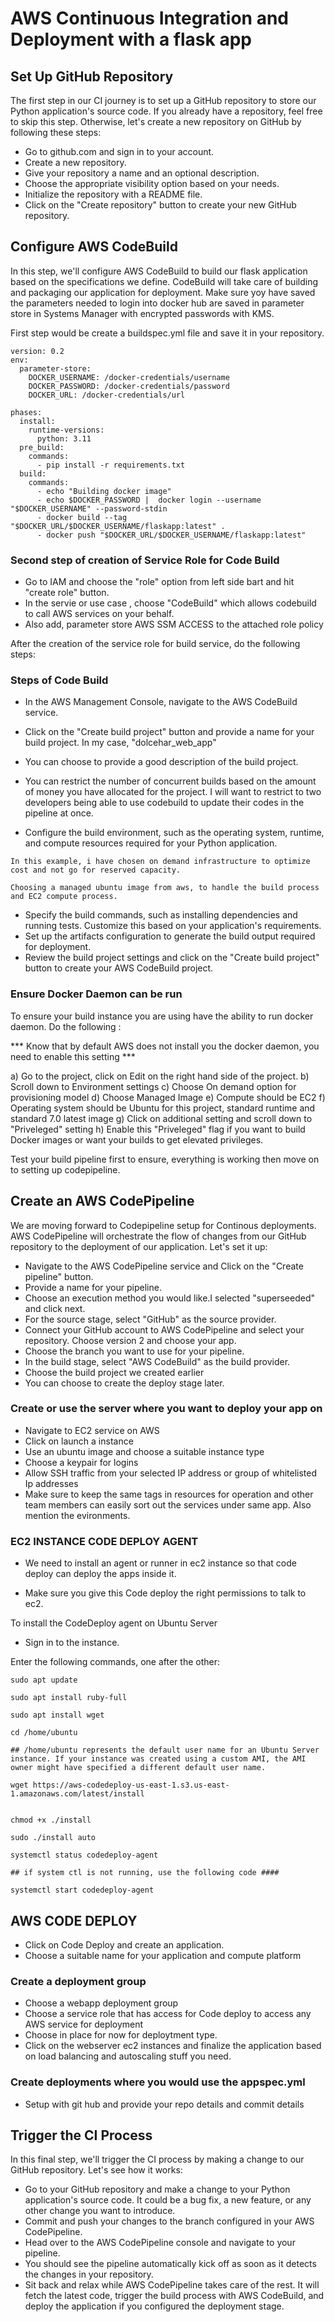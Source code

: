 # AWS Continuous Integration and Deployment with a flask app 

## Set Up GitHub Repository

The first step in our CI journey is to set up a GitHub repository to store our Python application's source code. If you already have a repository, feel free to skip this step. Otherwise, let's create a new repository on GitHub by following these steps:

- Go to github.com and sign in to your account.
- Create a new repository.
- Give your repository a name and an optional description.
- Choose the appropriate visibility option based on your needs.
- Initialize the repository with a README file.
- Click on the "Create repository" button to create your new GitHub repository.

## Configure AWS CodeBuild

In this step, we'll configure AWS CodeBuild to build our flask application based on the specifications we define. CodeBuild will take care of building and packaging our application for deployment. Make sure yoy have saved the parameters needed to login into docker hub are saved in parameter store in Systems Manager with encrypted passwords with KMS.

First step would be create a buildspec.yml file and save it in your repository. 

```
version: 0.2
env:
  parameter-store:
    DOCKER_USERNAME: /docker-credentials/username
    DOCKER_PASSWORD: /docker-credentials/password
    DOCKER_URL: /docker-credentials/url
      
phases:
  install:
    runtime-versions:
      python: 3.11
  pre_build:
    commands:
      - pip install -r requirements.txt
  build:
    commands:
      - echo "Building docker image"
      - echo $DOCKER_PASSWORD |  docker login --username "$DOCKER_USERNAME" --password-stdin
      - docker build --tag "$DOCKER_URL/$DOCKER_USERNAME/flaskapp:latest" .
      - docker push "$DOCKER_URL/$DOCKER_USERNAME/flaskapp:latest"

```

### Second step of creation of Service Role for Code Build

- Go to IAM and choose the "role" option from left side bart and hit "create role" button.
- In the servie or use case , choose "CodeBuild" which allows codebuild to call AWS services on your behalf.
- Also add, parameter store AWS SSM ACCESS to the attached role policy

After the creation of the service role for build service, do the following steps:

### Steps of Code Build

- In the AWS Management Console, navigate to the AWS CodeBuild service.
- Click on the "Create build project" button and provide a name for your build project. In my case, "dolcehar_web_app"
- You can choose to provide a good description of the build project. 
- You can restrict the number of concurrent builds based on the amount of money you have allocated for the project. I will want to restrict to two developers being able to use codebuild to update their codes in the pipeline at once. 

- Configure the build environment, such as the operating system, runtime, and compute resources required for your Python application.

```
In this example, i have chosen on demand infrastructure to optimize cost and not go for reserved capacity. 

Choosing a managed ubuntu image from aws, to handle the build process and EC2 compute process. 

```
- Specify the build commands, such as installing dependencies and running tests. Customize this based on your application's requirements.
- Set up the artifacts configuration to generate the build output required for deployment.
- Review the build project settings and click on the "Create build project" button to create your AWS CodeBuild project.

### Ensure Docker Daemon can be run 

To ensure your build instance you are using have the ability to run docker daemon. Do the following : 

*** Know that by default AWS does not install you the docker daemon, you need to enable this setting ***

a) Go to the project, click on Edit on the right hand side of the project. 
b) Scroll down to Environment settings 
c) Choose On demand option for provisioning model
d) Choose Managed Image
e) Compute should be EC2 
f) Operating system should be Ubuntu for this project, standard runtime and standard 7.0 latest image
g) Click on additional setting and scroll down to "Priveleged" setting 
h) Enable this "Priveleged" flag if you want to build Docker images or want your builds to get elevated privileges.

Test your build pipeline first to ensure, everything is working then move on to setting up codepipeline.

## Create an AWS CodePipeline
We are moving forward to Codepipeline setup for Continous deployments. AWS CodePipeline will orchestrate the flow of changes from our GitHub repository to the deployment of our application. Let's set it up:

- Navigate to the AWS CodePipeline service and Click on the "Create pipeline" button.
- Provide a name for your pipeline.
- Choose an execution method you would like.I selected "superseeded" and click next.
- For the source stage, select "GitHub" as the source provider.
- Connect your GitHub account to AWS CodePipeline and select your repository. Choose version 2 and choose your app. 
- Choose the branch you want to use for your pipeline.
- In the build stage, select "AWS CodeBuild" as the build provider.
- Choose the build project we created earlier 
- You can choose to create the deploy stage later.

### Create or use the server where you want to deploy your app on

- Navigate to EC2 service on AWS 
- Click on launch a instance 
- Use an ubuntu image and choose a suitable instance type 
- Choose a keypair for logins
- Allow SSH traffic from your selected IP address or group of whitelisted Ip addresses
- Make sure to keep the same tags in resources for operation and other team members can easily sort out the services under same app. Also mention the evironments. 

### EC2 INSTANCE CODE DEPLOY AGENT 

- We need to install an agent or runner in ec2 instance so that code deploy can deploy the apps inside it.

- Make sure you give this Code deploy the right permissions to talk to ec2.

To install the CodeDeploy agent on Ubuntu Server
- Sign in to the instance.

Enter the following commands, one after the other:

```
sudo apt update

sudo apt install ruby-full

sudo apt install wget

cd /home/ubuntu

## /home/ubuntu represents the default user name for an Ubuntu Server instance. If your instance was created using a custom AMI, the AMI owner might have specified a different default user name.

wget https://aws-codedeploy-us-east-1.s3.us-east-1.amazonaws.com/latest/install


chmod +x ./install

sudo ./install auto

systemctl status codedeploy-agent

## if system ctl is not running, use the following code ####

systemctl start codedeploy-agent

```



## AWS CODE DEPLOY

- Click on Code Deploy and create an application. 
- Choose a suitable name for your application and compute platform

### Create a deployment group 

- Choose a webapp deployment group
- Choose a service role that has access for Code deploy to access any AWS service for deployment
- Choose in place for now for deploytment type. 
- Click on the webserver ec2 instances and finalize the application based on load balancing and autoscaling stuff you need. 

### Create deployments where you would use the appspec.yml 

- Setup with git hub and provide your repo details and commit details 
## Trigger the CI Process

In this final step, we'll trigger the CI process by making a change to our GitHub repository. Let's see how it works:

- Go to your GitHub repository and make a change to your Python application's source code. It could be a bug fix, a new feature, or any other change you want to introduce.
- Commit and push your changes to the branch configured in your AWS CodePipeline.
- Head over to the AWS CodePipeline console and navigate to your pipeline.
- You should see the pipeline automatically kick off as soon as it detects the changes in your repository.
- Sit back and relax while AWS CodePipeline takes care of the rest. It will fetch the latest code, trigger the build process with AWS CodeBuild, and deploy the application if you configured the deployment stage.